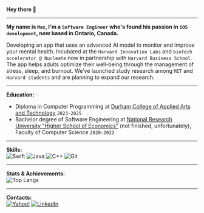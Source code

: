 **Hey there 👋**

---

**My name is `Max`, I'm a `Software Engineer` who's found his passion in `iOS development`, now based in Ontario, Canada.**

Developing an app that uses an advanced AI model to monitor and improve your mental health. Incubated at the `Harvard Innovation Labs` and `biotech accelerator @ Nucleate` now in partnership with `Harvard Business School`. The app helps adults optimize their well-being through the management of stress, sleep, and burnout.
We’ve launched study research among `MIT` and `Harvard students` and are planning to expand our research.

---

**Education:**
- Diploma in Computer Programming at [Durham College of Applied Arts and Technology](https://durhamcollege.ca/) `2023-2025`
- Bachelor degree of Software Engineering at [National Research University "Higher School of Economics"](https://www.hse.ru/en/) (not finished, unfortunately), Faculty of Computer Science `2020-2022`

---

**Skills:** <br>
![Swift](https://img.shields.io/badge/swift-F54A2A?style=for-the-badge&logo=swift&logoColor=white) 
![Java](https://img.shields.io/badge/java-%23ED8B00.svg?style=for-the-badge&logo=java&logoColor=white) 
![C++](https://img.shields.io/badge/c++-%2300599C.svg?style=for-the-badge&logo=c%2B%2B&logoColor=white) 
![Git](https://img.shields.io/badge/git-%23F05033.svg?style=for-the-badge&logo=git&logoColor=white)

---
**Stats & Achievements:** <br>
![Top Langs](https://github-readme-stats.vercel.app/api/top-langs/?username=vip933&layout=compact&langs_count=10)

---

**Contacts:** <br>
[![Yahoo!](https://img.shields.io/badge/Yahoo!-6001D2?style=for-the-badge&logo=Yahoo!&logoColor=white)](mailto:mdleypunskiy@yahoo.com)
[![LinkedIn](https://img.shields.io/badge/linkedin-%230077B5.svg?style=for-the-badge&logo=linkedin&logoColor=white)](https://www.linkedin.com/in/max-leypunskiy)
